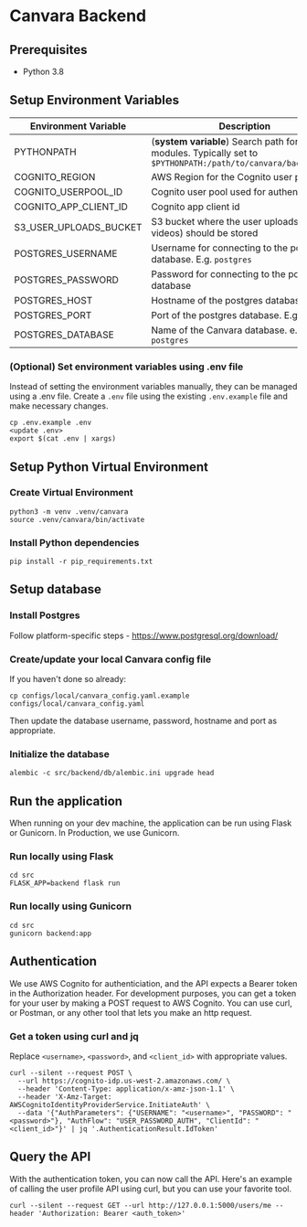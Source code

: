 # Canvara Backend
## Prerequisites 
* Python 3.8

## Setup Environment Variables
| Environment Variable | Description|
|-|-|
| PYTHONPATH | (**system variable**) Search path for Python modules. Typically set to `$PYTHONPATH:/path/to/canvara/backend/src` |
| COGNITO_REGION | AWS Region for the Cognito user pool |
| COGNITO_USERPOOL_ID | Cognito user pool used for authentication |
| COGNITO_APP_CLIENT_ID | Cognito app client id |
| S3_USER_UPLOADS_BUCKET | S3 bucket where the user uploads (images, videos) should be stored |
| POSTGRES_USERNAME | Username for connecting to the postgres database. E.g. `postgres` |
| POSTGRES_PASSWORD | Password for connecting to the postgres database |
| POSTGRES_HOST | Hostname of the postgres database |
| POSTGRES_PORT | Port of the postgres database. E.g. `5432` |
| POSTGRES_DATABASE | Name of the Canvara database. e.g. `postgres` |

### (Optional) Set environment variables using .env file
Instead of setting the environment variables manually, they can be managed using a .env file. Create a `.env` file using the existing `.env.example` file and make necessary changes.

```
cp .env.example .env
<update .env>
export $(cat .env | xargs)
```

## Setup Python Virtual Environment
### Create Virtual Environment
```
python3 -m venv .venv/canvara
source .venv/canvara/bin/activate
```

### Install Python dependencies
```
pip install -r pip_requirements.txt
```

## Setup database
### Install Postgres
Follow platform-specific steps - https://www.postgresql.org/download/

### Create/update your local Canvara config file
If you haven't done so already:
```
cp configs/local/canvara_config.yaml.example configs/local/canvara_config.yaml
```
Then update the database username, password, hostname and port as appropriate.

### Initialize the database
```
alembic -c src/backend/db/alembic.ini upgrade head
```

## Run the application
When running on your dev machine, the application can be run using Flask or Gunicorn. In Production, we use Gunicorn.

### Run locally using Flask
```
cd src
FLASK_APP=backend flask run
```

### Run locally using Gunicorn
```
cd src
gunicorn backend:app
```

## Authentication
We use AWS Cognito for authenticiation, and the API expects a Bearer token in the Authorization header. For development purposes, you can get a token for your user by making a POST request to AWS Cognito. You can use curl, or Postman, or any other tool that lets you make an http request.

### Get a token using curl and jq
Replace `<username>`, `<password>`, and `<client_id>` with appropriate values.
```
curl --silent --request POST \
  --url https://cognito-idp.us-west-2.amazonaws.com/ \
  --header 'Content-Type: application/x-amz-json-1.1' \
  --header 'X-Amz-Target: AWSCognitoIdentityProviderService.InitiateAuth' \
  --data '{"AuthParameters": {"USERNAME": "<username>", "PASSWORD": "<password>"}, "AuthFlow": "USER_PASSWORD_AUTH", "ClientId": "<client_id>"}' | jq '.AuthenticationResult.IdToken'
```

## Query the API
With the authentication token, you can now call the API. Here's an example of calling the user profile API using curl, but you can use your favorite tool.
```
curl --silent --request GET --url http://127.0.0.1:5000/users/me --header 'Authorization: Bearer <auth_token>'
```
